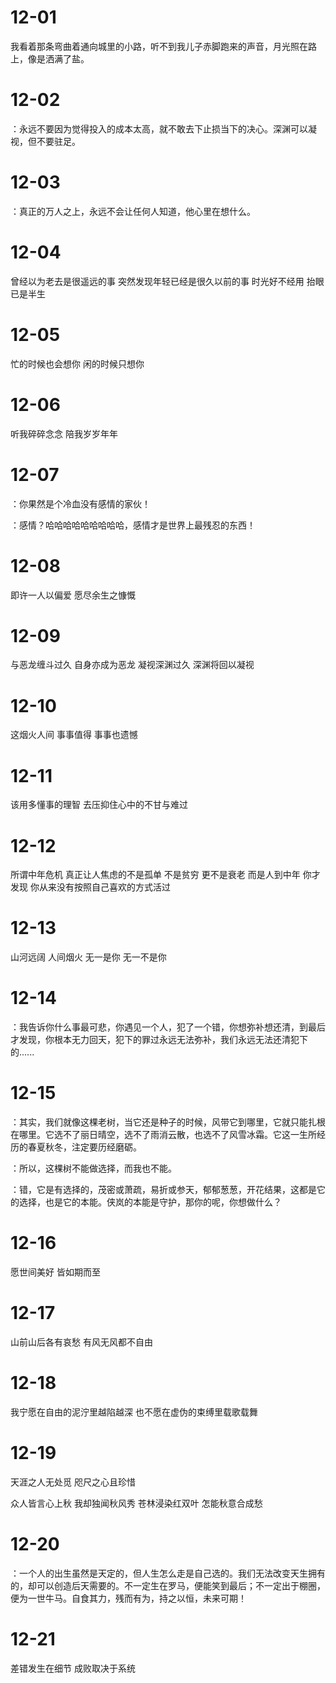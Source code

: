 # 12-01

我看着那条弯曲着通向城里的小路，听不到我儿子赤脚跑来的声音，月光照在路上，像是洒满了盐。

# 12-02

：永远不要因为觉得投入的成本太高，就不敢去下止损当下的决心。深渊可以凝视，但不要驻足。

# 12-03

：真正的万人之上，永远不会让任何人知道，他心里在想什么。

# 12-04

曾经以为老去是很遥远的事 突然发现年轻已经是很久以前的事 时光好不经用 抬眼已是半生

# 12-05

忙的时候也会想你 闲的时候只想你

# 12-06

听我碎碎念念 陪我岁岁年年

# 12-07

：你果然是个冷血没有感情的家伙！

：感情？哈哈哈哈哈哈哈哈哈，感情才是世界上最残忍的东西！

# 12-08

即许一人以偏爱 愿尽余生之慷慨

# 12-09

与恶龙缠斗过久 自身亦成为恶龙 凝视深渊过久 深渊将回以凝视

# 12-10

这烟火人间 事事值得 事事也遗憾

# 12-11

该用多懂事的理智 去压抑住心中的不甘与难过

# 12-12

所谓中年危机 真正让人焦虑的不是孤单 不是贫穷 更不是衰老 而是人到中年 你才发现 你从来没有按照自己喜欢的方式活过

# 12-13

山河远阔 人间烟火 无一是你 无一不是你

# 12-14

：我告诉你什么事最可悲，你遇见一个人，犯了一个错，你想弥补想还清，到最后才发现，你根本无力回天，犯下的罪过永远无法弥补，我们永远无法还清犯下的......

# 12-15

：其实，我们就像这棵老树，当它还是种子的时候，风带它到哪里，它就只能扎根在哪里。它选不了丽日晴空，选不了雨消云散，也选不了风雪冰霜。它这一生所经历的春夏秋冬，注定要历经磨砺。

：所以，这棵树不能做选择，而我也不能。

：错，它是有选择的，茂密或萧疏，易折或参天，郁郁葱葱，开花结果，这都是它的选择，也是它的本能。侠岚的本能是守护，那你的呢，你想做什么？

# 12-16

愿世间美好 皆如期而至

# 12-17

山前山后各有哀愁 有风无风都不自由

# 12-18

我宁愿在自由的泥泞里越陷越深 也不愿在虚伪的束缚里载歌载舞

# 12-19

天涯之人无处觅 咫尺之心且珍惜

众人皆言心上秋 我却独闻秋风秀 苍林浸染红双叶 怎能秋意合成愁

# 12-20

：一个人的出生虽然是天定的，但人生怎么走是自己选的。我们无法改变天生拥有的，却可以创造后天需要的。不一定生在罗马，便能笑到最后；不一定出于棚圈，便为一世牛马。自食其力，残而有为，持之以恒，未来可期！

# 12-21

差错发生在细节 成败取决于系统